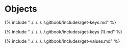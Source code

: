 # Objects

{% include "../../../../.gitbook/includes/get-keys.md" %}

{% include "../../../../.gitbook/includes/get-keys (1).md" %}

{% include "../../../../.gitbook/includes/get-values.md" %}
